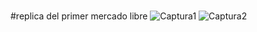 #
#replica del primer mercado libre
![Captura1](https://user-images.githubusercontent.com/61033542/83372668-9db6b580-a38b-11ea-92fc-b3d30105277e.PNG)
![Captura2](https://user-images.githubusercontent.com/61033542/83372744-d2c30800-a38b-11ea-876b-3e898cabe1c3.PNG)

